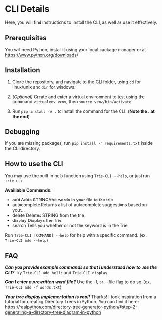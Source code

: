 # CLI Details

Here, you will find instructions to install the CLI, as well as use it effectively.

## Prerequisites

You will need Python, install it using your local package manager or at https://www.python.org/downloads/

## Installation

1. Clone the repository, and navigate to the CLI folder, using `cd` for linux/unix and `dir` for windows.

2. _(Optional)_ Create and enter a virtual environment to test using the command `virtualenv venv`, then `source venv/bin/activate`

3. Run `pip install -e .` to install the command for the CLI. (**Note the . at the end**)

## Debugging

If you are missing packages, run `pip install -r requirements.txt` inside the CLI directory.

## How to use the CLI

You may use the built in help function using `Trie-CLI --help`, or just run `Trie-CLI`.

**Availiable Commands:**

* add           Adds STRING/the words in your file to the trie
* autocomplete  Returns a list of autocomplete suggestions based on your...
* delete        Deletes STRING from the trie
* display       Displays the Trie
* search        Tells you whether or not the keyword is in the Trie

Run `Trie-CLI [COMMAND] --help` for help with a specific command. (ex. `Trie-CLI add --help`)

## FAQ

***Can you provide example commands so that I understand how to use the CLI?***
Try `Trie-CLI add hello` and `Trie-CLI display`.

***Can I enter a prewritten word file?***
Use the -f, or --file flag to do so. (ex. `Trie-CLI add -f words.txt`)

***Your tree display implementation is cool!***
Thanks! I took inspiration from a tutorial for creating Directory Trees in Python. You can find it here: https://realpython.com/directory-tree-generator-python/#step-2-generating-a-directory-tree-diagram-in-python
